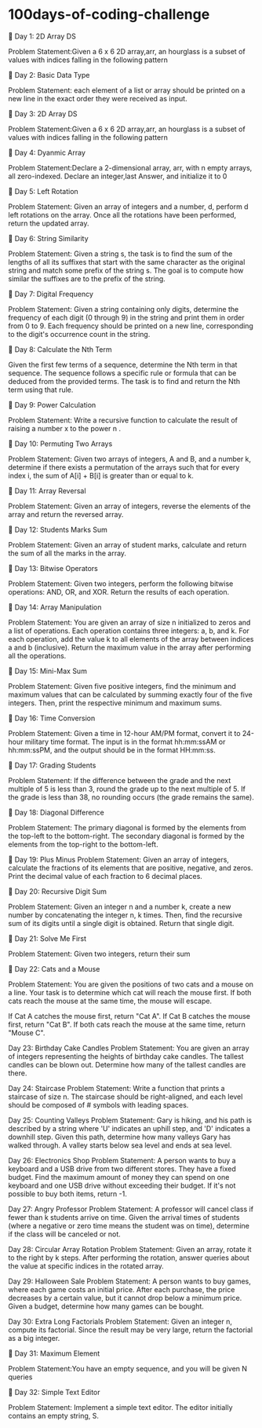 # 100days-of-coding-challenge


📌 Day 1: 2D Array DS

Problem Statement:Given a 6 x 6 2D array,arr, an hourglass is a subset of values with indices falling in the following pattern


📌 Day 2: Basic Data Type

Problem Statement: each element of a list or array should be printed on a new line in the exact order they were received as input.

📌 Day 3: 2D Array DS

Problem Statement:Given a 6 x 6 2D array,arr, an hourglass is a subset of values with indices falling in the following pattern

📌 Day 4: Dyanmic Array 

Problem Statement:Declare a 2-dimensional array, arr, with n empty arrays, all zero-indexed. Declare an integer,last Answer, and initialize it to 0

📌 Day 5: Left Rotation

Problem Statement:
Given an array of integers and a number, d, perform d left rotations on the array. Once all the rotations have been performed, return the updated array.


📌 Day 6: String Similarity

Problem Statement: Given a string s, the task is to find the sum of the lengths of all its suffixes that start with the same character as the original string and match some prefix of the string s. The goal is to compute how similar the suffixes are to the prefix of the string.



📌 Day 7: Digital Frequency

Problem Statement: Given a string containing only digits, determine the frequency of each digit (0 through 9) in the string and print them in order from 0 to 9. Each frequency should be printed on a new line, corresponding to the digit's occurrence count in the string.



📌 Day 8: Calculate the Nth Term

Given the first few terms of a sequence, determine the Nth term in that sequence. The sequence follows a specific rule or formula that can be deduced from the provided terms. The task is to find and return the Nth term using that rule.


📌 Day 9: Power Calculation

Problem Statement:
Write a recursive function to calculate the result of raising a number x to the power n .


📌 Day 10: Permuting Two Arrays

Problem Statement:
Given two arrays of integers, A and B, and a number k, determine if there exists a permutation of the arrays such that for every index i, the sum of A[i] + B[i] is greater than or equal to k.


📌 Day 11: Array Reversal

Problem Statement:
Given an array of integers, reverse the elements of the array and return the reversed array.


📌 Day 12: Students Marks Sum

Problem Statement:
Given an array of student marks, calculate and return the sum of all the marks in the array.

📌 Day 13: Bitwise Operators

Problem Statement:
Given two integers, perform the following bitwise operations: AND, OR, and XOR. Return the results of each operation.

📌 Day 14: Array Manipulation

Problem Statement:
You are given an array of size n initialized to zeros and a list of operations. Each operation contains three integers: a, b, and k. For each operation, add the value k to all elements of the array between indices a and b (inclusive). Return the maximum value in the array after performing all the operations.

📌 Day 15: Mini-Max Sum

Problem Statement:
Given five positive integers, find the minimum and maximum values that can be calculated by summing exactly four of the five integers. Then, print the respective minimum and maximum sums.

📌 Day 16: Time Conversion

Problem Statement:
Given a time in 12-hour AM/PM format, convert it to 24-hour military time format. The input is in the format hh:mm:ssAM or hh:mm:ssPM, and the output should be in the format HH:mm:ss.

📌 Day 17: Grading Students

Problem Statement:
If the difference between the grade and the next multiple of 5 is less than 3, round the grade up to the next multiple of 5.
If the grade is less than 38, no rounding occurs (the grade remains the same).

📌 Day 18: Diagonal Difference

Problem Statement:
The primary diagonal is formed by the elements from the top-left to the bottom-right.
The secondary diagonal is formed by the elements from the top-right to the bottom-left.

📌 Day 19: Plus Minus
Problem Statement:
Given an array of integers, calculate the fractions of its elements that are positive, negative, and zeros. Print the decimal value of each fraction to 6 decimal places.


📌 Day 20: Recursive Digit Sum

Problem Statement:
Given an integer n and a number k, create a new number by concatenating the integer n, k times. Then, find the recursive sum of its digits until a single digit is obtained. Return that single digit.

📌 Day 21: Solve Me First

Problem Statement:
Given two integers, return their sum

📌 Day 22: Cats and a Mouse

Problem Statement:
You are given the positions of two cats and a mouse on a line. Your task is to determine which cat will reach the mouse first. If both cats reach the mouse at the same time, the mouse will escape.

If Cat A catches the mouse first, return "Cat A".
If Cat B catches the mouse first, return "Cat B".
If both cats reach the mouse at the same time, return "Mouse C".

Day 23: Birthday Cake Candles
Problem Statement: You are given an array of integers representing the heights of birthday cake candles. The tallest candles can be blown out. Determine how many of the tallest candles are there.

Day 24: Staircase
Problem Statement: Write a function that prints a staircase of size n. The staircase should be right-aligned, and each level should be composed of # symbols with leading spaces.

Day 25: Counting Valleys
Problem Statement: Gary is hiking, and his path is described by a string where 'U' indicates an uphill step, and 'D' indicates a downhill step. Given this path, determine how many valleys Gary has walked through. A valley starts below sea level and ends at sea level.

Day 26: Electronics Shop
Problem Statement: A person wants to buy a keyboard and a USB drive from two different stores. They have a fixed budget. Find the maximum amount of money they can spend on one keyboard and one USB drive without exceeding their budget. If it's not possible to buy both items, return -1.

Day 27: Angry Professor
Problem Statement: A professor will cancel class if fewer than k students arrive on time. Given the arrival times of students (where a negative or zero time means the student was on time), determine if the class will be canceled or not.

Day 28: Circular Array Rotation
Problem Statement: Given an array, rotate it to the right by k steps. After performing the rotation, answer queries about the value at specific indices in the rotated array.

Day 29: Halloween Sale
Problem Statement: A person wants to buy games, where each game costs an initial price. After each purchase, the price decreases by a certain value, but it cannot drop below a minimum price. Given a budget, determine how many games can be bought.

Day 30: Extra Long Factorials
Problem Statement: Given an integer n, compute its factorial. Since the result may be very large, return the factorial as a big integer.

📌 Day 31: Maximum Element

Problem Statement:You have an empty sequence, and you will be given N queries

📌 Day 32: Simple Text Editor

Problem Statement: Implement a simple text editor. The editor initially contains an empty string, S.


